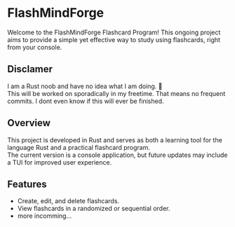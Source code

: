 # FlashMindForge

Welcome to the FlashMindForge Flashcard Program! This ongoing project aims to provide a simple yet effective way to study using flashcards, right from your console.

## Disclamer

I am a Rust noob and have no idea what I am doing. :frog: <br>
This will be worked on sporadically in my freetime. That means no frequent commits. I dont even know if this will ever be finished.

## Overview

This project is developed in Rust and serves as both a learning tool for the language Rust and a practical flashcard program.<br>
The current version is a console application, but future updates may include a TUI for improved user experience.<br>

## Features

- Create, edit, and delete flashcards.
- View flashcards in a randomized or sequential order.
- more incomming...
